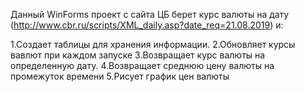 Данный WinForms проект с сайта ЦБ берет курс валюты на дату (http://www.cbr.ru/scripts/XML_daily.asp?date_req=21.08.2019) и:

1.Создает таблицы для хранения информации.
2.Обновляет курсы вавлют при каждом запуске
3.Возвращает курс валюты на определенную дату.
4.Возвращает среднюю цену валюты на промежуток времени
5.Рисует график цен валюты
